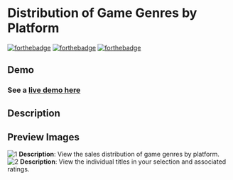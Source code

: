 
# Distribution of Game Genres by Platform 
[![forthebadge](https://forthebadge.com/images/badges/made-with-JavaScript.svg)](https://forthebadge.com) [![forthebadge](https://forthebadge.com/images/badges/uses-css.svg)](https://forthebadge.com) [![forthebadge](https://forthebadge.com/images/badges/uses-html.svg)](https://forthebadge.com)

## Demo
### See a [live demo here](https://sukhjot-sekhon.github.io/Interactive-D3.js-Visualization/)

## Description

## Preview Images
![1](https://user-images.githubusercontent.com/50682117/110227455-eae52c00-7eb5-11eb-963e-1bc6077c4a81.PNG)
__Description__: View the sales distribution of game genres by platform.
![2](https://user-images.githubusercontent.com/50682117/110227459-f173a380-7eb5-11eb-9442-a25ce26484ac.PNG)
__Description__: View the individual titles in your selection and associated ratings. 
